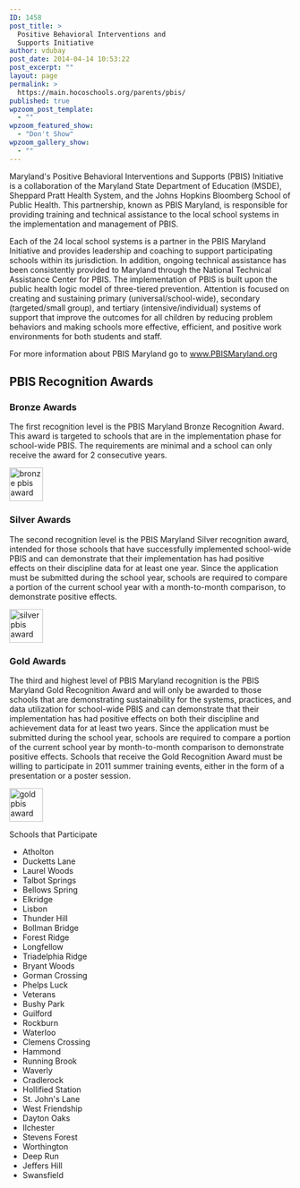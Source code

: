 ```yaml
---
ID: 1458
post_title: >
  Positive Behavioral Interventions and
  Supports Initiative
author: vdubay
post_date: 2014-04-14 10:53:22
post_excerpt: ""
layout: page
permalink: >
  https://main.hocoschools.org/parents/pbis/
published: true
wpzoom_post_template:
  - ""
wpzoom_featured_show:
  - "Don't Show"
wpzoom_gallery_show:
  - ""
---
```

<p>Maryland's Positive Behavioral Interventions and Supports (PBIS) Initiative is a collaboration of the Maryland State Department of Education (MSDE), Sheppard Pratt Health System, and the Johns Hopkins Bloomberg School of Public Health. This partnership, known as PBIS Maryland, is responsible for providing training and technical assistance to the local school systems in the implementation and management of PBIS.</p>

<p>Each of the 24 local school systems is a partner in the PBIS Maryland Initiative and provides leadership and coaching to support participating schools within its jurisdiction. In addition, ongoing technical assistance has been consistently provided to Maryland through the National Technical Assistance Center for PBIS. The implementation of PBIS is built upon the public health logic model of three-tiered prevention. Attention is focused on creating and sustaining primary (universal/school-wide), secondary (targeted/small group), and tertiary (intensive/individual) systems of support that improve the outcomes for all children by reducing problem behaviors and making schools more effective, efficient, and positive work environments for both students and staff.</p>

<p>For more information about PBIS Maryland go to <a href="http://www.PBISMaryland.org" target="_blank">www.PBISMaryland.org</a></p>

<h2>PBIS Recognition Awards</h2>

<h3>Bronze Awards</h3>
The first recognition level is the PBIS Maryland Bronze Recognition Award. This award is targeted to schools that are in the implementation phase for school-wide PBIS. The requirements are minimal and a school can only receive the award for 2 consecutive years.</p>

<img src="/f/parents/pbis_bronze2013.png" width="60" height="60" alt="bronze pbis award" />

<h3>Silver Awards</h3>
<p>The second recognition level is the PBIS Maryland Silver recognition award, intended for those schools that have successfully implemented school-wide PBIS and can demonstrate that their implementation has had positive effects on their discipline data for at least one year. Since the application must be submitted during the school year, schools are required to compare a portion of the current school year with a month-to-month comparison, to demonstrate positive effects.</p>

<img src="/f/parents/pbis_silver2013.png" width="60" height="60" alt="silver pbis award" />

<h3>Gold Awards</h3>
<p>The third and highest level of PBIS Maryland recognition is the PBIS Maryland Gold Recognition Award and will only be awarded to those schools that are demonstrating sustainability for the systems, practices, and data utilization for school-wide PBIS and can demonstrate that their implementation has had positive effects on both their discipline and achievement data for at least two years. Since the application must be submitted during the school year, schools are required to compare a portion of the current school year by month-to-month comparison to demonstrate positive effects. Schools that receive the Gold Recognition Award must be willing to participate in 2011 summer training events, either in the form of a presentation or a poster session.</p>

<img src="/f/parents/pbis_gold2013.png" width="60" height="60" alt="gold pbis award" />

<a id="list"></a>
<p>Schools that Participate</p>
<ul>
<li>Atholton</li>
<li>Ducketts Lane</li>
<li>Laurel Woods</li>
<li>Talbot Springs</li>
<li>Bellows Spring</li>
<li>Elkridge</li>
<li>Lisbon</li>
<li>Thunder Hill</li>
<li>Bollman Bridge</li>
<li>Forest Ridge</li>
<li>Longfellow</li>
<li>Triadelphia Ridge</li>
<li>Bryant Woods</li>
<li>Gorman Crossing</li>
<li>Phelps Luck</li>
<li>Veterans</li>
<li>Bushy Park</li>
<li>Guilford</li>
<li>Rockburn</li>
<li>Waterloo</li>
<li>Clemens Crossing</li>
<li>Hammond</li>
<li>Running Brook</li>
<li>Waverly</li>
<li>Cradlerock</li>
<li>Hollified Station</li>
<li>St. John's Lane</li>
<li>West Friendship</li>
<li>Dayton Oaks</li>
<li>Ilchester</li>
<li>Stevens Forest</li>
<li>Worthington</li>
<li>Deep Run</li>
<li>Jeffers Hill</li>
<li>Swansfield</li>
</ul>
